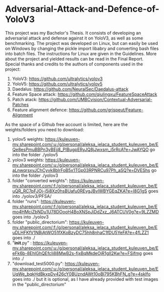 # Adversarial-Attack-and-Defence-of-YoloV3
This project was my Bachelor's Thesis. It consists of developing an adversarial attack and defense against it on YoloV3, as well as some benchmarking. The project was developed on Linux, but can easily be used on Windows by changing the pickle import libabry and converting bash files into batch files. The instructions for Linux are given in the Guidelines. More about the project and yielded results can be read in the Final Report.
Special thanks and credits to the authors of components used in the project:
1) YoloV3: https://github.com/ultralytics/yolov3
2) YoloV5: https://github.com/ultralytics/yolov5
3) Daedalus: https://github.com/NeuralSec/Daedalus-attack
4) Feature Space attack: https://github.com/qiulingxu/FeatureSpaceAttack
5) Patch atack: https://github.com/UMBCvision/Contextual-Adversarial-Patches
6) Feature alignment defence: https://github.com/grispeut/Feature-Alignment

As the space of a Github free account is limited, here are the weights/folders you need to download:
1) yolov5 weights: https://kuleuven-my.sharepoint.com/:u:/g/personal/aleksa_jelaca_student_kuleuven_be/EQe8esPmuBBPn3yBEjj8_PIBugpERyJQ8jJwxsm_i5rRcA?e=JwAYQO go into the folder  ./yolov5
2) yolov3 weights: https://kuleuven-my.sharepoint.com/:u:/g/personal/aleksa_jelaca_student_kuleuven_be/EaLnwqrsxvJChCyvk8blrFoB5x1TGp03RPNRCu97Ph_aSQ?e=DVEShs go into the folder ./yolov3
3) folder "converted weights": https://kuleuven-my.sharepoint.com/:f:/g/personal/aleksa_jelaca_student_kuleuven_be/EuQR_RC7pFJOj-i5i8Xz0hsBUafu0REvgJBvlWBYGEqZKA?e=I8G1gS  goes into ./yolov3/PFSA/
4) folder "runs": https://kuleuven-my.sharepoint.com/:f:/g/personal/aleksa_jelaca_student_kuleuven_be/Emo4HMciZbNDu1U78DOooH4BoXNSpJiDdZxz_J6ATCUV0g?e=9LZZMD goes into ./yolov3
5) folder "public_directorium": https://kuleuven-my.sharepoint.com/:f:/g/personal/aleksa_jelaca_student_kuleuven_be/EuDLHFKfV1NBjAtWO51fXKoBzyDC75hh8nhaC1fDU5YeFA?e=4fLZZ1 goes into ./
6) "__init__.py" : https://kuleuven-my.sharepoint.com/:u:/g/personal/aleksa_jelaca_student_kuleuven_be/EeFk6b-8EhlGhQEfcIi88MwB2s-fjxBqMkdeOjR1gII2Kw?e=FSifmg goes into ./
7) "download_test5000.py": https://kuleuven-my.sharepoint.com/:u:/g/personal/aleksa_jelaca_student_kuleuven_be/EUqWe_bqkHdBkxpDv426cY0BUzndAWt10oBl795KBhFN_g?e=4skIfo goes into ./ but it is optional, as I have already provided with test images in the "public_directorium"

